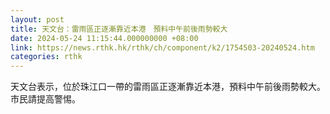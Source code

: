 ```yaml
---
layout: post
title: 天文台：雷雨區正逐漸靠近本港　預料中午前後雨勢較大
date: 2024-05-24 11:15:44.000000000 +08:00
link: https://news.rthk.hk/rthk/ch/component/k2/1754503-20240524.htm
categories: rthk
---
```


天文台表示，位於珠江口一帶的雷雨區正逐漸靠近本港，預料中午前後雨勢較大。市民請提高警惕。
